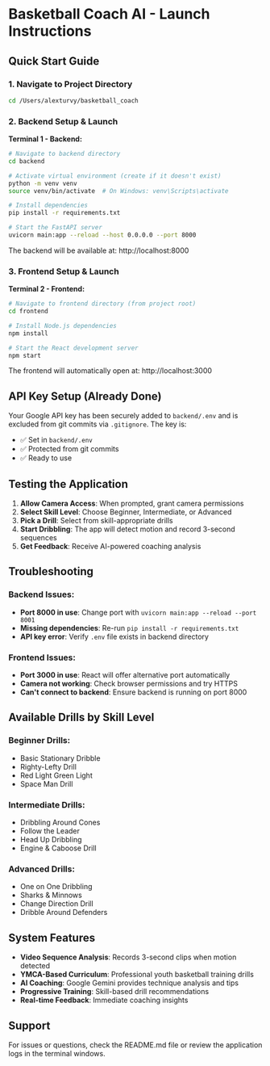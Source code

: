 # Basketball Coach AI - Launch Instructions

## Quick Start Guide

### 1. Navigate to Project Directory
```bash
cd /Users/alexturvy/basketball_coach
```

### 2. Backend Setup & Launch

**Terminal 1 - Backend:**
```bash
# Navigate to backend directory
cd backend

# Activate virtual environment (create if it doesn't exist)
python -m venv venv
source venv/bin/activate  # On Windows: venv\Scripts\activate

# Install dependencies
pip install -r requirements.txt

# Start the FastAPI server
uvicorn main:app --reload --host 0.0.0.0 --port 8000
```

The backend will be available at: http://localhost:8000

### 3. Frontend Setup & Launch

**Terminal 2 - Frontend:**
```bash
# Navigate to frontend directory (from project root)
cd frontend

# Install Node.js dependencies
npm install

# Start the React development server
npm start
```

The frontend will automatically open at: http://localhost:3000

## API Key Setup (Already Done)

Your Google API key has been securely added to `backend/.env` and is excluded from git commits via `.gitignore`. The key is:
- ✅ Set in `backend/.env` 
- ✅ Protected from git commits
- ✅ Ready to use

## Testing the Application

1. **Allow Camera Access**: When prompted, grant camera permissions
2. **Select Skill Level**: Choose Beginner, Intermediate, or Advanced
3. **Pick a Drill**: Select from skill-appropriate drills
4. **Start Dribbling**: The app will detect motion and record 3-second sequences
5. **Get Feedback**: Receive AI-powered coaching analysis

## Troubleshooting

### Backend Issues:
- **Port 8000 in use**: Change port with `uvicorn main:app --reload --port 8001`
- **Missing dependencies**: Re-run `pip install -r requirements.txt`
- **API key error**: Verify `.env` file exists in backend directory

### Frontend Issues:
- **Port 3000 in use**: React will offer alternative port automatically
- **Camera not working**: Check browser permissions and try HTTPS
- **Can't connect to backend**: Ensure backend is running on port 8000

## Available Drills by Skill Level

### Beginner Drills:
- Basic Stationary Dribble
- Righty-Lefty Drill
- Red Light Green Light
- Space Man Drill

### Intermediate Drills:
- Dribbling Around Cones
- Follow the Leader
- Head Up Dribbling
- Engine & Caboose Drill

### Advanced Drills:
- One on One Dribbling
- Sharks & Minnows
- Change Direction Drill
- Dribble Around Defenders

## System Features

- **Video Sequence Analysis**: Records 3-second clips when motion detected
- **YMCA-Based Curriculum**: Professional youth basketball training drills
- **AI Coaching**: Google Gemini provides technique analysis and tips
- **Progressive Training**: Skill-based drill recommendations
- **Real-time Feedback**: Immediate coaching insights

## Support

For issues or questions, check the README.md file or review the application logs in the terminal windows.